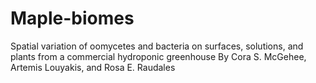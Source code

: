 # Maple-biomes
Spatial variation of oomycetes and bacteria on surfaces, solutions, and plants from a commercial hydroponic greenhouse 
By Cora S. McGehee, Artemis Louyakis, and Rosa E. Raudales
